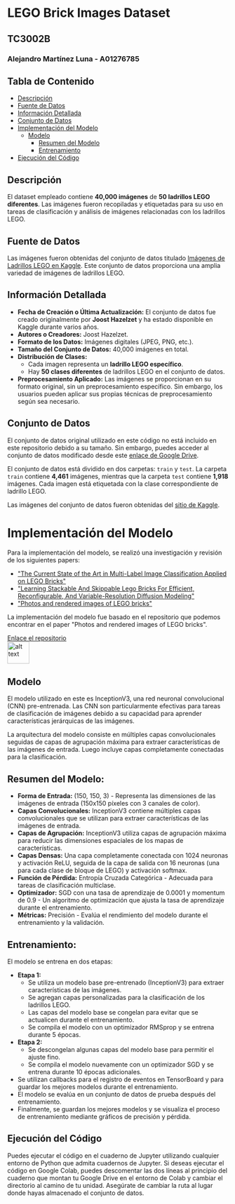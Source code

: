# LEGO Brick Images Dataset
## TC3002B
### Alejandro Martínez Luna - A01276785

## Tabla de Contenido

- [Descripción](#descripción)
- [Fuente de Datos](#fuente-de-datos)
- [Información Detallada](#información-detallada)
- [Conjunto de Datos](#conjunto-de-datos)
- [Implementación del Modelo](#implementación-del-modelo)
    - [Modelo](#modelo)
        - [Resumen del Modelo](#resumen-del-modelo)
        - [Entrenamiento](#entrenamiento)
- [Ejecución del Código](#ejecución-del-código)

## Descripción

El dataset empleado contiene **40,000 imágenes** de **50 ladrillos LEGO diferentes**. Las imágenes fueron recopiladas y etiquetadas para su uso en tareas de clasificación y análisis de imágenes relacionadas con los ladrillos LEGO.

## Fuente de Datos

Las imágenes fueron obtenidas del conjunto de datos titulado [Imágenes de Ladrillos LEGO en Kaggle](https://www.kaggle.com/datasets/joosthazelzet/lego-brick-images). Este conjunto de datos proporciona una amplia variedad de imágenes de ladrillos LEGO.

## Información Detallada

- **Fecha de Creación o Última Actualización:** El conjunto de datos fue creado originalmente por **Joost Hazelzet** y ha estado disponible en Kaggle durante varios años.
- **Autores o Creadores:** Joost Hazelzet.
- **Formato de los Datos:** Imágenes digitales (JPEG, PNG, etc.).
- **Tamaño del Conjunto de Datos:** 40,000 imágenes en total.
- **Distribución de Clases:**
    - Cada imagen representa un **ladrillo LEGO específico**.
    - Hay **50 clases diferentes** de ladrillos LEGO en el conjunto de datos.
- **Preprocesamiento Aplicado:** Las imágenes se proporcionan en su formato original, sin un preprocesamiento específico. Sin embargo, los usuarios pueden aplicar sus propias técnicas de preprocesamiento según sea necesario.

## Conjunto de Datos

El conjunto de datos original utilizado en este código no está incluido en este repositorio debido a su tamaño. Sin embargo, puedes acceder al conjunto de datos modificado desde este [enlace de Google Drive](https://drive.google.com/drive/folders/1Ue-ZbK7UUYzEtVTQOHjzfBG0p6RI8nik?usp=sharing).

El conjunto de datos está dividido en dos carpetas: `train` y `test`. 
La carpeta `train` contiene **4,461** imágenes, mientras que la carpeta `test` contiene **1,918** imágenes. Cada imagen está etiquetada con la clase correspondiente de ladrillo LEGO.

Las imágenes del conjunto de datos fueron obtenidas del [sitio de Kaggle](https://www.kaggle.com/datasets/joosthazelzet/lego-brick-images).

# Implementación del Modelo
Para la implementación del modelo, se realizó una investigación y revisión de los siguientes papers:

- ["The Current State of the Art in Multi-Label Image Classification Applied on LEGO Bricks"](https://repository.tudelft.nl/islandora/object/uuid%3Af594616d-d8c9-47af-bcba-46fc23699fd0)
- ["Learning Stackable And Skippable Lego Bricks For Efficient, Reconfigurable, And Variable-Resolution Diffusion Modeling"](https://arxiv.org/pdf/2310.06389.pdf)
- ["Photos and rendered images of LEGO bricks"](https://www.nature.com/articles/s41597-023-02682-2.pdf)

La implementación del modelo fue basado en el repositorio que podemos encontrar en el paper "Photos and rendered images of LEGO bricks". 

[Enlace el repositorio](https://github.com/LegoSorter)  
<img src="https://cdn-icons-png.flaticon.com/512/25/25231.png" alt="alt text" width="50" height="50">

## Modelo

El modelo utilizado en este es InceptionV3, una red neuronal convolucional (CNN) pre-entrenada. Las CNN son particularmente efectivas para tareas de clasificación de imágenes debido a su capacidad para aprender características jerárquicas de las imágenes. 

La arquitectura del modelo consiste en múltiples capas convolucionales seguidas de capas de agrupación máxima para extraer características de las imágenes de entrada. Luego incluye capas completamente conectadas para la clasificación.

## Resumen del Modelo:

- **Forma de Entrada:** (150, 150, 3) - Representa las dimensiones de las imágenes de entrada (150x150 píxeles con 3 canales de color).
- **Capas Convolucionales:** InceptionV3 contiene múltiples capas convolucionales que se utilizan para extraer características de las imágenes de entrada.
- **Capas de Agrupación:** InceptionV3 utiliza capas de agrupación máxima para reducir las dimensiones espaciales de los mapas de características.
- **Capas Densas:** Una capa completamente conectada con 1024 neuronas y activación ReLU, seguida de la capa de salida con 16 neuronas (una para cada clase de bloque de LEGO) y activación softmax.
- **Función de Pérdida:** Entropía Cruzada Categórica - Adecuada para tareas de clasificación multiclase.
- **Optimizador:** SGD con una tasa de aprendizaje de 0.0001 y momentum de 0.9 - Un algoritmo de optimización que ajusta la tasa de aprendizaje durante el entrenamiento.
- **Métricas:** Precisión - Evalúa el rendimiento del modelo durante el entrenamiento y la validación.

## Entrenamiento:

El modelo se entrena en dos etapas:
  - **Etapa 1:**
    - Se utiliza un modelo base pre-entrenado (InceptionV3) para extraer características de las imágenes.
    - Se agregan capas personalizadas para la clasificación de los ladrillos LEGO.
    - Las capas del modelo base se congelan para evitar que se actualicen durante el entrenamiento.
    - Se compila el modelo con un optimizador RMSprop y se entrena durante 5 épocas.
  - **Etapa 2:**
    - Se descongelan algunas capas del modelo base para permitir el ajuste fino.
    - Se compila el modelo nuevamente con un optimizador SGD y se entrena durante 10 épocas adicionales.
- Se utilizan callbacks para el registro de eventos en TensorBoard y para guardar los mejores modelos durante el entrenamiento.
- El modelo se evalúa en un conjunto de datos de prueba después del entrenamiento.
- Finalmente, se guardan los mejores modelos y se visualiza el proceso de entrenamiento mediante gráficos de precisión y pérdida.

## Ejecución del Código

Puedes ejecutar el código en el cuaderno de Jupyter utilizando cualquier entorno de Python que admita cuadernos de Jupyter. Si deseas ejecutar el código en Google Colab, puedes descomentar las dos líneas al principio del cuaderno que montan tu Google Drive en el entorno de Colab y cambiar el directorio al camino de tu unidad. Asegúrate de cambiar la ruta al lugar donde hayas almacenado el conjunto de datos.
